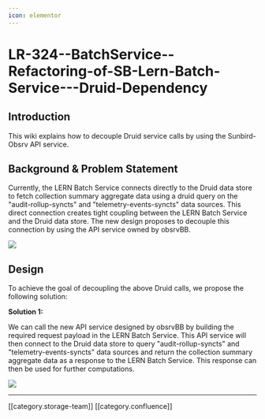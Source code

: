 ```yaml
---
icon: elementor
---
```


# LR-324--BatchService--Refactoring-of-SB-Lern-Batch-Service---Druid-Dependency

## Introduction

This wiki explains how to decouple Druid service calls by using the Sunbird-Obsrv API service.

## Background & Problem Statement

Currently, the LERN Batch Service connects directly to the Druid data store to fetch collection summary aggregate data using a druid query on the "audit-rollup-syncts" and "telemetry-events-syncts" data sources. This direct connection creates tight coupling between the LERN Batch Service and the Druid data store. The new design proposes to decouple this connection by using the API service owned by obsrvBB.

![](<../../../../.gitbook/assets/decoupling druid diagram.drawio.png>)

## Design

To achieve the goal of decoupling the above Druid calls, we propose the following solution:

**Solution 1:**

We can call the new API service designed by obsrvBB by building the required request payload in the LERN Batch Service. This API service will then connect to the Druid data store to query "audit-rollup-syncts" and "telemetry-events-syncts" data sources and return the collection summary aggregate data as a response to the LERN Batch Service. This response can then be used for further computations.

![](<../../../../.gitbook/assets/decoupling druid diagram.drawio (1).png>)

***

\[\[category.storage-team]] \[\[category.confluence]]
